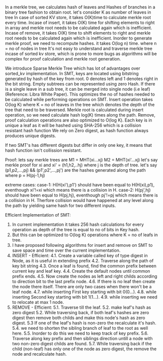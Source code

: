 In a merkle tree, we calculates hash of leaves and Hashes of branches in a binary tree fashion to obtain root.
let's consider K as number of leaves in tree
In case of sorted KV store, it takes O(K)time to calculate merkle root every time.
Incase of insert, it takes O(K) time for shifting elements to right in array and merkle root needs to be calculated again which is inefficient.
Incase of remove, it takes O(K) time to shift elements to right and merkle root needs to be calculated again which is inefficient.
Inorder to generate merkle proof, we need to recompute hashes. it takes O(log n) time. where n = no of nodes in tree
It's not easy to understand and traverse merkle tree incase of sorted kv store, 
which is prone to more bugs as algorithms will be complex for proof calculation and merkle root generation.

We introduce Sparse Merkle Tree which has lot of advantages over sorted_kv implementation.
In SMT, keys are located using bitstring generated by hash of the key from root.
0 denotes left and 1 denotes right in the bit string.
Empty subtrees can be represented using zero Hash.
If there is a single leave in a sub tree, it can be merged into single node (i.e leaf) (Reference: Libra White Paper).
This optimizes the no of hashes needed to be calculated while performing operations on SMT.
Insert operation takes O(log K) where K = no of leaves in the tree which denotes the depth of the tree that need to be traversed.
Merkle root is calculated during insert operation, so we need calculate hash log(K) times along the path.
Remove, proof calculation operations are also optimized to O(log K).
Each key is in unique a leaf as it will be hashed using SHA-256 which is a collision resistant hash function
We rely on Zero digest, as hash function always produces unique digests.

If two SMT's has different digests but differ in only one key, it means that hash function isn't collission resistant.

Proof:
lets say merkle trees are M1 = MHT(xi...xj) M2 = MHT(xi'...xj)
let's say merkle proof for xi and xi' = (h1,h2,..hj) where j is the depth of tree.
let's say (p1,p2,...,pj) && (p1',p2',...,pj') are the hashes generated along the path where p = H(pj-1,hj)

extreme cases:
case-1: H(H(xi'),p1') should have been equal to H(H(xi),p1), eventhough xi'!=xi which means there is a collision in H.
case-2: H(pj',hj) should have been equal to H(pj,hj), eventhough pj'!=pj which means there is a collision in H.
Therfore collision would have happened at any level along the path by yielding same hash for two different inputs.

Efficient Implementation of SMT:

1. In current implementation it takes 256 hash calculations for every operation as depth of the tree is equal to no of bits in Key hash.
2. But this can be optimized to O(log K) operations where K = no of leafs in tree.
3. I have proposed following algorithms for insert and remove on SMT to save space and time over the current implementation.
4. INSERT - Efficient:
4.1. Create a variable called key of type digest in Node, as it is useful in extending prefix
4.2. Traverse along the path of key bit string
4.3. Once a leaf is found, find the common prefix between current key and leaf key.
4.4. Create the default nodes until common prefix ends.
4.5. Now create the nodes as left and right childs according to direction bit to the last prefix node.
4.6. If there is no leaf then create the node there itself. There are only two cases when there won't be a leaf node.
4.7. while inserting First key starting with bit 0(0…).
4.8. while inserting Second key starting with bit 1(1…).
4.9. while inserting we need to relocate at max 1 node.
5. REMOVE - Efficient:
5.1. Traverse till the leaf. 
5.2. make leaf's hash as zero digest
5.2. While traversing back, if both leaf's hashes are zero digest then remove both childs and make this node's hash as zero digest.
5.3 If one of the leaf's hash is non-zero the recalculate it's hash.
5.4. we need to shorten the sibling branch of leaf to the root as well here.
5.5. Inorder to do this we need to keep track of key prefix.
5.6. Traverse along key prefix and then siblings direction untill a node with two non-zero digest childs are found.
5.7. While traversing back if the child (non-leaf) has only one of the node as zero digest, the remove the node and recalculate hash.